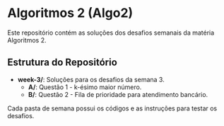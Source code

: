 # Algoritmos 2 (Algo2)

Este repositório contém as soluções dos desafios semanais da matéria Algoritmos 2.

## Estrutura do Repositório

- **week-3/**: Soluções para os desafios da semana 3.
  - **A/**: Questão 1 - k-ésimo maior número.
  - **B/**: Questão 2 - Fila de prioridade para atendimento bancário.

Cada pasta de semana possui os códigos e as instruções para testar os desafios.
